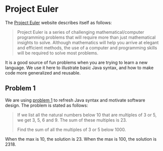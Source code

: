 # Project Euler

The [Project Euler](https://projecteuler.net/) website describes itself as follows:

> Project Euler is a series of challenging mathematical/computer programming problems that will require more than just mathematical insights to solve. Although mathematics will help you arrive at elegant and efficient methods, the use of a computer and programming skills will be required to solve most problems.

It is a good source of fun problems when you are trying to learn a new language. We use it here to illustrate basic Java syntax, and how to make code more generalized and reusable.

## Problem 1

We are using [problem 1](https://projecteuler.net/problem=1) to refresh Java syntax and motivate software design. The problem is stated as follows:

> If we list all the natural numbers below 10 that are multiples of 3 or 5, we get 3, 5, 6 and 9. The sum of these multiples is 23.
> 
> Find the sum of all the multiples of 3 or 5 below 1000.

When the max is 10, the solution is 23. When the max is 100, the solution is 2318.
